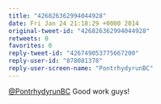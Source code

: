 ```yaml
---
title: "426826362994044928"
date: Fri Jan 24 21:18:29 +0000 2014
original-tweet-id: "426826362994044928"
retweets: 0
favorites: 0
reply-tweet-id: "426749053775667200"
reply-user-id: "878081378"
reply-user-screen-name: "PontrhydyrunBC"
---
```

<a href="https://twitter.com/PontrhydyrunBC">@PontrhydyrunBC</a> Good work guys!

